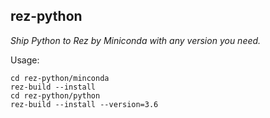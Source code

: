 ## rez-python

*Ship Python to Rez by Miniconda with any version you need.*

Usage:

```
cd rez-python/minconda
rez-build --install
cd rez-python/python
rez-build --install --version=3.6
```
